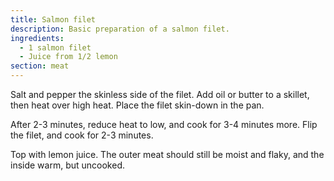 ```yaml
---
title: Salmon filet
description: Basic preparation of a salmon filet.
ingredients:
  - 1 salmon filet
  - Juice from 1/2 lemon
section: meat
---
```


Salt and pepper the skinless side of the filet. Add oil or butter to a skillet,
then heat over high heat. Place the filet skin-down in the pan.

After 2-3 minutes, reduce heat to low, and cook for 3-4 minutes more. Flip the
filet, and cook for 2-3 minutes.

Top with lemon juice. The outer meat should still be moist and flaky, and the
inside warm, but uncooked.